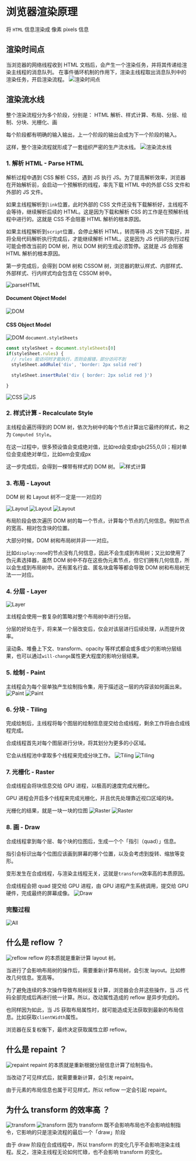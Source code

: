 # 浏览器渲染原理
将 `HTML` 信息渲染成 像素 pixels 信息

## 渲染时间点
当浏览器的网络线程收到 HTML 文档后，会产生一个渲染任务，并将其传递给渲染主线程的消息队列。
在事件循环机制的作用下，渲染主线程取出消息队列中的渲染任务，开启渲染流程。
![渲染时间点](%E6%B8%B2%E6%9F%93%E6%97%B6%E9%97%B4%E7%82%B9.png)

## 渲染流水线
整个渲染流程分为多个阶段，分别是： HTML 解析、样式计算、布局、分层、绘制、分块、光栅化、画

每个阶段都有明确的输入输出，上一个阶段的输出会成为下一个阶段的输入。

这样，整个渲染流程就形成了一套组织严密的生产流水线。
![渲染流水线](%E6%B8%B2%E6%9F%93%E6%B5%81%E6%B0%B4%E7%BA%BF.png)


### 1. 解析 HTML - Parse HTML
解析过程中遇到 CSS 解析 CSS，遇到 JS 执行 JS。为了提高解析效率，浏览器在开始解析前，会启动一个预解析的线程，率先下载 HTML 中的外部 CSS 文件和 外部的 JS 文件。

如果主线程解析到`link`位置，此时外部的 CSS 文件还没有下载解析好，主线程不会等待，继续解析后续的 HTML。这是因为下载和解析 CSS 的工作是在预解析线程中进行的。这就是 CSS 不会阻塞 HTML 解析的根本原因。

如果主线程解析到`script`位置，会停止解析 HTML，转而等待 JS 文件下载好，并将全局代码解析执行完成后，才能继续解析 HTML。这是因为 JS 代码的执行过程可能会修改当前的 DOM 树，所以 DOM 树的生成必须暂停。这就是 JS 会阻塞 HTML 解析的根本原因。

第一步完成后，会得到 DOM 树和 CSSOM 树，浏览器的默认样式、内部样式、外部样式、行内样式均会包含在 CSSOM 树中。

![parseHTML](parseHTML.png)

#### Document Object Model
![DOM](DOM.png)

#### CSS Object Model
![DOM](CSSOM.png)
`document.styleSheets`
```js
const styleSheet = document.styleSheets[0]
if(styleSheet.rules) {
  // rules 能访问时才能执行，否则会报错，部分访问不到
  styleSheet.addRule('div', 'border: 2px solid red')

  styleSheet.insertRule('div { border: 2px solid red }')

}
```



![CSS](CSS.png)
![JS](JS.png)

### 2. 样式计算 - Recalculate Style
主线程会遍历得到的 DOM 树，依次为树中的每个节点计算出它最终的样式，称之为 `Computed Style`。

在这一过程中，很多预设值会变成绝对值，比如red会变成rgb(255,0,0)；相对单位会变成绝对单位，比如em会变成px

这一步完成后，会得到一棵带有样式的 DOM 树。
![样式计算](%E6%A0%B7%E5%BC%8F%E8%AE%A1%E7%AE%97.png)

### 3. 布局 - Layout
DOM 树 和 Layout 树不一定是一一对应的

![Layout](Layout_1.png)
![Layout](Layout_2.png)
![Layout](Layout_3.png)

布局阶段会依次遍历 DOM 树的每一个节点，计算每个节点的几何信息。例如节点的宽高、相对包含块的位置。

大部分时候，DOM 树和布局树并非一一对应。

比如`display:none`的节点没有几何信息，因此不会生成到布局树；又比如使用了伪元素选择器，虽然 DOM 树中不存在这些伪元素节点，但它们拥有几何信息，所以会生成到布局树中。还有匿名行盒、匿名块盒等等都会导致 DOM 树和布局树无法一一对应。

### 4. 分层 - Layer

![Layer](Layer.png)

主线程会使用一套复杂的策略对整个布局树中进行分层。

分层的好处在于，将来某一个层改变后，仅会对该层进行后续处理，从而提升效率。

滚动条、堆叠上下文、transform、opacity 等样式都会或多或少的影响分层结果，也可以通过`will-change`属性更大程度的影响分层结果。

### 5. 绘制 - Paint
主线程会为每个层单独产生绘制指令集，用于描述这一层的内容该如何画出来。
![Paint](Paint_1.png)
![Paint](Paint_2.png)

### 6. 分块 - Tiling
完成绘制后，主线程将每个图层的绘制信息提交给合成线程，剩余工作将由合成线程完成。

合成线程首先对每个图层进行分块，将其划分为更多的小区域。

它会从线程池中拿取多个线程来完成分块工作。
![Tiling](Tiling_1.png)
![Tiling](Tiling_2.png)

### 7. 光栅化 - Raster
合成线程会将块信息交给 GPU 进程，以极高的速度完成光栅化。

GPU 进程会开启多个线程来完成光栅化，并且优先处理靠近视口区域的块。

光栅化的结果，就是一块一块的位图
![Raster](Raster_1.png)
![Raster](Raster_2.png)

### 8. 画 - Draw
合成线程拿到每个层、每个块的位图后，生成一个个「指引（quad）」信息。

指引会标识出每个位图应该画到屏幕的哪个位置，以及会考虑到旋转、缩放等变形。

变形发生在合成线程，与渲染主线程无关，这就是`transform`效率高的本质原因。

合成线程会把 quad 提交给 GPU 进程，由 GPU 进程产生系统调用，提交给 GPU 硬件，完成最终的屏幕成像。
![Draw](Draw.png)

### 完整过程
![All](All.png)


## 什么是 reflow ？
![reflow](reflow.png)
reflow 的本质就是重新计算 layout 树。

当进行了会影响布局树的操作后，需要重新计算布局树，会引发 layout。比如修改几何信息。宽高等。

为了避免连续的多次操作导致布局树反复计算，浏览器会合并这些操作，当 JS 代码全部完成后再进行统一计算。所以，改动属性造成的 reflow 是异步完成的。

也同样因为如此，当 JS 获取布局属性时，就可能造成无法获取到最新的布局信息。比如获取`clientWidth`属性。

浏览器在反复权衡下，最终决定获取属性立即 reflow。

## 什么是 repaint ？
![repaint](repaint.png)
repaint 的本质就是重新根据分层信息计算了绘制指令。

当改动了可见样式后，就需要重新计算，会引发 repaint。

由于元素的布局信息也属于可见样式，所以 reflow 一定会引起 repaint。

## 为什么 transform 的效率高 ？
![transform](transform_1.png)
![transform](transform_2.png)
因为 transform 既不会影响布局也不会影响绘制指令，它影响的只是渲染流程的最后一个「draw」阶段

由于 draw 阶段在合成线程中，所以 transform 的变化几乎不会影响渲染主线程。反之，渲染主线程无论如何忙碌，也不会影响 transform 的变化。